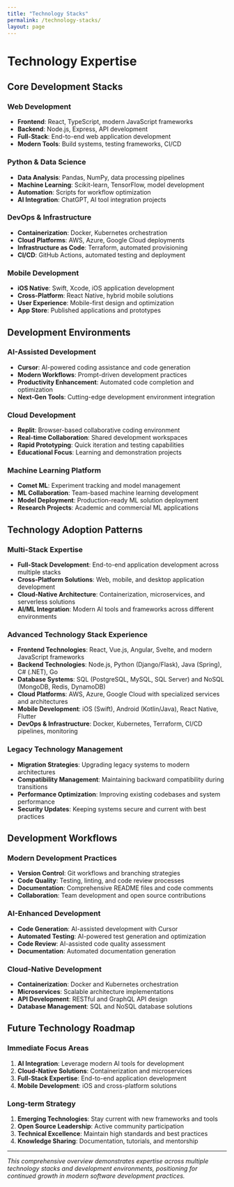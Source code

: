 ```yaml
---
title: "Technology Stacks"
permalink: /technology-stacks/
layout: page
---
```


# Technology Expertise

## Core Development Stacks

### **Web Development**
- **Frontend**: React, TypeScript, modern JavaScript frameworks
- **Backend**: Node.js, Express, API development
- **Full-Stack**: End-to-end web application development
- **Modern Tools**: Build systems, testing frameworks, CI/CD

### **Python & Data Science**
- **Data Analysis**: Pandas, NumPy, data processing pipelines
- **Machine Learning**: Scikit-learn, TensorFlow, model development
- **Automation**: Scripts for workflow optimization
- **AI Integration**: ChatGPT, AI tool integration projects

### **DevOps & Infrastructure**
- **Containerization**: Docker, Kubernetes orchestration
- **Cloud Platforms**: AWS, Azure, Google Cloud deployments
- **Infrastructure as Code**: Terraform, automated provisioning
- **CI/CD**: GitHub Actions, automated testing and deployment

### **Mobile Development**
- **iOS Native**: Swift, Xcode, iOS application development
- **Cross-Platform**: React Native, hybrid mobile solutions
- **User Experience**: Mobile-first design and optimization
- **App Store**: Published applications and prototypes

## Development Environments

### **AI-Assisted Development**
- **Cursor**: AI-powered coding assistance and code generation
- **Modern Workflows**: Prompt-driven development practices
- **Productivity Enhancement**: Automated code completion and optimization
- **Next-Gen Tools**: Cutting-edge development environment integration

### **Cloud Development**
- **Replit**: Browser-based collaborative coding environment
- **Real-time Collaboration**: Shared development workspaces
- **Rapid Prototyping**: Quick iteration and testing capabilities
- **Educational Focus**: Learning and demonstration projects

### **Machine Learning Platform**
- **Comet ML**: Experiment tracking and model management
- **ML Collaboration**: Team-based machine learning development
- **Model Deployment**: Production-ready ML solution deployment
- **Research Projects**: Academic and commercial ML applications

## Technology Adoption Patterns

### **Multi-Stack Expertise**
- **Full-Stack Development**: End-to-end application development across multiple stacks
- **Cross-Platform Solutions**: Web, mobile, and desktop application development
- **Cloud-Native Architecture**: Containerization, microservices, and serverless solutions
- **AI/ML Integration**: Modern AI tools and frameworks across different environments

### **Advanced Technology Stack Experience**
- **Frontend Technologies**: React, Vue.js, Angular, Svelte, and modern JavaScript frameworks
- **Backend Technologies**: Node.js, Python (Django/Flask), Java (Spring), C# (.NET), Go
- **Database Systems**: SQL (PostgreSQL, MySQL, SQL Server) and NoSQL (MongoDB, Redis, DynamoDB)
- **Cloud Platforms**: AWS, Azure, Google Cloud with specialized services and architectures
- **Mobile Development**: iOS (Swift), Android (Kotlin/Java), React Native, Flutter
- **DevOps & Infrastructure**: Docker, Kubernetes, Terraform, CI/CD pipelines, monitoring

### **Legacy Technology Management**
- **Migration Strategies**: Upgrading legacy systems to modern architectures
- **Compatibility Management**: Maintaining backward compatibility during transitions
- **Performance Optimization**: Improving existing codebases and system performance
- **Security Updates**: Keeping systems secure and current with best practices

## Development Workflows

### **Modern Development Practices**
- **Version Control**: Git workflows and branching strategies
- **Code Quality**: Testing, linting, and code review processes
- **Documentation**: Comprehensive README files and code comments
- **Collaboration**: Team development and open source contributions

### **AI-Enhanced Development**
- **Code Generation**: AI-assisted development with Cursor
- **Automated Testing**: AI-powered test generation and optimization
- **Code Review**: AI-assisted code quality assessment
- **Documentation**: Automated documentation generation

### **Cloud-Native Development**
- **Containerization**: Docker and Kubernetes orchestration
- **Microservices**: Scalable architecture implementations
- **API Development**: RESTful and GraphQL API design
- **Database Management**: SQL and NoSQL database solutions

## Future Technology Roadmap

### **Immediate Focus Areas**
1. **AI Integration**: Leverage modern AI tools for development
2. **Cloud-Native Solutions**: Containerization and microservices
3. **Full-Stack Expertise**: End-to-end application development
4. **Mobile Development**: iOS and cross-platform solutions

### **Long-term Strategy**
1. **Emerging Technologies**: Stay current with new frameworks and tools
2. **Open Source Leadership**: Active community participation
3. **Technical Excellence**: Maintain high standards and best practices
4. **Knowledge Sharing**: Documentation, tutorials, and mentorship

---

*This comprehensive overview demonstrates expertise across multiple technology stacks and development environments, positioning for continued growth in modern software development practices.*
